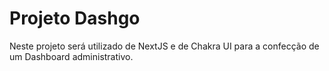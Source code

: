 # Projeto Dashgo

Neste projeto será utilizado de NextJS e de Chakra UI para a confecção de um Dashboard administrativo.
